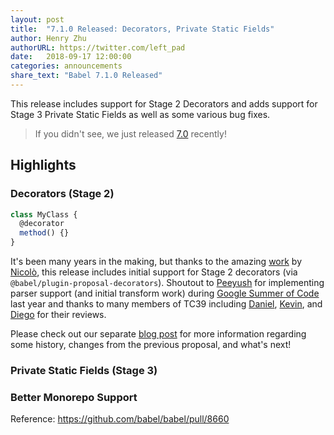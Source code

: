 ```yaml
---
layout: post
title:  "7.1.0 Released: Decorators, Private Static Fields"
author: Henry Zhu
authorURL: https://twitter.com/left_pad
date:   2018-09-17 12:00:00
categories: announcements
share_text: "Babel 7.1.0 Released"
---
```


This release includes support for Stage 2 Decorators and adds support for Stage 3 Private Static Fields as well as some various bug fixes.

<!-- truncate -->

> If you didn't see, we just released [7.0](https://babeljs.io/blog/2018/08/27/7.0.0) recently!

<!-- link to github release/changelog -->

## Highlights

### Decorators (Stage 2)

```js
class MyClass {
  @decorator
  method() {}
}
```

It's been many years in the making, but thanks to the amazing [work](https://github.com/babel/babel/pull/7976) by [Nicolò](https://github.com/nicolo-ribaudo), this release includes initial support for Stage 2 decorators (via `@babel/plugin-proposal-decorators`). Shoutout to [Peeyush](https://github.com/peey) for implementing parser support (and initial transform work) during [Google Summer of Code](https://babeljs.io/blog/2017/08/11/gsoc-peey-1) last year and thanks to many members of TC39 including [Daniel](https://github.com/littledan), [Kevin](https://github.com/bakkot), and [Diego](https://github.com/diervo) for their reviews.

Please check out our separate [blog post](https://babeljs.io/blog/2018/09/17/decorators) for more information regarding some history, changes from the previous proposal, and what's next!

### Private Static Fields (Stage 3)

### Better Monorepo Support

Reference: https://github.com/babel/babel/pull/8660
